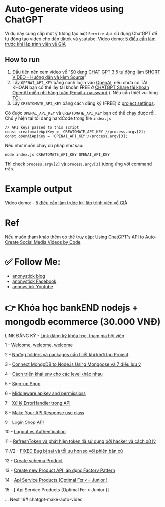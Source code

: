 # Auto-generate videos using ChatGPT

Ví dụ này cung cấp một ý tưởng tạo một `Service Api` sử dụng ChatGPT để tự động tạo video cho dân tiktok và youtube.
Video demo: [5 điều cần làm trước khi lập trình viên về GIÀ](https://youtube.com/shorts/diDMvK3TFXY)

## How to run

1. Đầu tiên nên xem video về "[Sử dụng CHAT GPT 3.5 tự động làm SHORT VIDEO - Hướng dẫn và kèm Source](https://youtu.be/ki3s9-zjbbc)"
2. Lấy `OPENAI_API_KEY` bằng cách login vào [OpenAI](https://platform.openai.com/account/api-keys), nếu chưa có TÀI KHOẢN bạn có thể lấy tài khoản FREE ở [CHATGPT Share tài khoản OpenAI miễn phí hàng tuần (Email + password )](https://youtu.be/j_ObF0lCeDU). Nếu cần thiết vui lòng [TÔI](https://www.youtube.com/c/TipsJavascript).
3. Lấy `CREATOMATE_API_KEY` bằng cách đăng ký (FREE) ở [project settings](https://creatomate.com/docs/api/rest-api/authentication).

Có được `OPENAI_API_KEY` và `CREATOMATE_API_KEY` bạn có thể chạy được rồi. Chú ý hiện tại tôi đang hardCode trong file `index.js`

```
// API keys passed to this script
const creatomateApiKey = 'CREATOMATE_API_KEY'//process.argv[2];
const openAiApiKey = 'OPENAI_API_KEY'//process.argv[3];
```

Nếu như muốn chạy cú pháp như sau:

```
node index.js CREATOMATE_API_KEY OPENAI_API_KEY
```
Thì check `process.argv[2]` và `process.argv[3]` tương ứng với command trên.

# Example output

Video demo: - [5 điều cần làm trước khi lập trình viên về GIÀ](https://youtube.com/shorts/diDMvK3TFXY)

# Ref

Nếu muốn tham khảo thêm có thể truy cập: [Using ChatGPT's API to Auto-Create Social Media Videos by Code](https://creatomate.com/blog/using-chatgpt-api-to-auto-create-social-media-videos-by-code)

# ✅ Follow Me:

- [anonystick blog](https://anonystick.com)
- [anonystick Facebook](https://www.facebook.com/TipJS/)
- [anonystick Youtube](https://www.youtube.com/c/TipsJavascript)

# 👉 Khóa học bankEND nodejs + mongodb ecommerce (30.000 VNĐ)

LINK ĐĂNG KÝ - [Link dăng ký khóa học, tham gia hội viên](https://www.youtube.com/channel/UCky92hx0lZxVBi2BJ6Zm2Hg/join)

1 - [Welcome, welcome, welcome](https://youtu.be/5keK7PRH9pE)

2 - [Những folders và packages cần thiết khi khởi tạo Project](https://youtu.be/qpIfPitAIX0)

3 - [Connect MongoDB to Node.js Using Mongoose và 7 điều lưu ý](https://youtu.be/TiMiJazU4Pc)

4 - [Cách triển khai env cho các level khác nhau](https://youtu.be/jnxsMU5hjqs)

5 - [Sign-up Shop](https://youtu.be/Ha_LFuZ5x1U)

6 - [Middleware apikey and permissions](https://youtu.be/nQxEwBAcYrI)

7 - [Xử lý ErrorHandler trong API](https://youtu.be/hyF1S0nFS7A)

8 - [Make Your API Response use class](https://youtu.be/mvMEn5ofnlQ)

9 - [Login Shop API](https://youtu.be/0O1PlClhmIc)

10 - [Logout vs Authentication](https://youtu.be/vXhNEryxP0E)

11 - [RefreshToken và phát hiện token đã sử dụng bởi hacker và cách xử lý](https://youtu.be/S8yvvRag6Kk)

11.V2 - [FIXED Bug bị sai và tối ưu hơn so với phiên bản cũ](https://youtu.be/sR3YViTbFJ8)

12 - [Create schema Product](https://youtu.be/j1Qb_qMNXzE)

13 - [Create new Product API, áp dụng Factory Pattern](https://youtu.be/57fGKY_zbT4)

14 - [ Api Service Products (Optimal For <= Junior )](https://youtu.be/SCSCiPRba50)

15 - [ Api Service Products (Optimal For > Junior )]

... Next 16# chatgpt-make-auto-video
